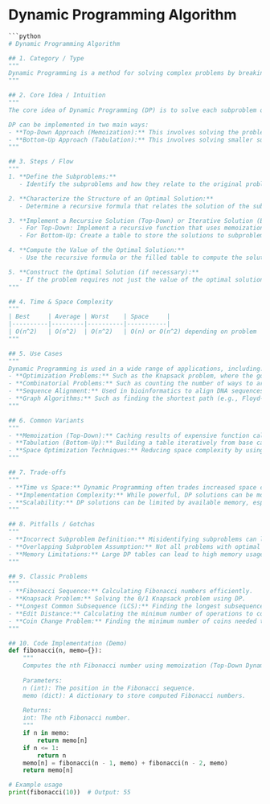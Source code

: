 # Dynamic Programming Algorithm

```python
```python
# Dynamic Programming Algorithm

## 1. Category / Type
"""
Dynamic Programming is a method for solving complex problems by breaking them down into simpler subproblems. It is applicable to problems exhibiting the properties of overlapping subproblems and optimal substructure.
"""

## 2. Core Idea / Intuition
"""
The core idea of Dynamic Programming (DP) is to solve each subproblem only once and store its solution in a table, thereby avoiding the overhead of recomputing the solution every time the subproblem is encountered. This approach is particularly useful for optimization problems, where the goal is to find the best solution among many possible solutions.

DP can be implemented in two main ways:
- **Top-Down Approach (Memoization):** This involves solving the problem recursively and storing the results of subproblems in a table to avoid redundant calculations.
- **Bottom-Up Approach (Tabulation):** This involves solving smaller subproblems first and using their solutions to build up the solution to the original problem.
"""

## 3. Steps / Flow
"""
1. **Define the Subproblems:**
   - Identify the subproblems and how they relate to the original problem.

2. **Characterize the Structure of an Optimal Solution:**
   - Determine a recursive formula that relates the solution of the subproblems to the solution of the original problem.

3. **Implement a Recursive Solution (Top-Down) or Iterative Solution (Bottom-Up):**
   - For Top-Down: Implement a recursive function that uses memoization to cache results.
   - For Bottom-Up: Create a table to store the solutions to subproblems and fill it iteratively.

4. **Compute the Value of the Optimal Solution:**
   - Use the recursive formula or the filled table to compute the solution to the original problem.

5. **Construct the Optimal Solution (if necessary):**
   - If the problem requires not just the value of the optimal solution but the solution itself, trace back through the table to construct the solution.
"""

## 4. Time & Space Complexity
"""
| Best     | Average | Worst    | Space     |
|----------|---------|----------|-----------|
| O(n^2)   | O(n^2)  | O(n^2)   | O(n) or O(n^2) depending on problem |
"""

## 5. Use Cases
"""
Dynamic Programming is used in a wide range of applications, including:
- **Optimization Problems:** Such as the Knapsack problem, where the goal is to maximize or minimize some value.
- **Combinatorial Problems:** Such as counting the number of ways to arrange or select items.
- **Sequence Alignment:** Used in bioinformatics to align DNA sequences.
- **Graph Algorithms:** Such as finding the shortest path (e.g., Floyd-Warshall algorithm).
"""

## 6. Common Variants
"""
- **Memoization (Top-Down):** Caching results of expensive function calls and returning the cached result when the same inputs occur again.
- **Tabulation (Bottom-Up):** Building a table iteratively from base cases up to the desired solution.
- **Space Optimization Techniques:** Reducing space complexity by using only necessary space, such as using two rows or even one row for computation.
"""

## 7. Trade-offs
"""
- **Time vs Space:** Dynamic Programming often trades increased space complexity for reduced time complexity.
- **Implementation Complexity:** While powerful, DP solutions can be more complex to implement and require careful consideration of base cases and transition equations.
- **Scalability:** DP solutions can be limited by available memory, especially for large input sizes.
"""

## 8. Pitfalls / Gotchas
"""
- **Incorrect Subproblem Definition:** Misidentifying subproblems can lead to incorrect solutions.
- **Overlapping Subproblem Assumption:** Not all problems with optimal substructure have overlapping subproblems, making DP inapplicable.
- **Memory Limitations:** Large DP tables can lead to high memory usage, potentially causing out-of-memory errors.
"""

## 9. Classic Problems
"""
- **Fibonacci Sequence:** Calculating Fibonacci numbers efficiently.
- **Knapsack Problem:** Solving the 0/1 Knapsack problem using DP.
- **Longest Common Subsequence (LCS):** Finding the longest subsequence present in two sequences.
- **Edit Distance:** Calculating the minimum number of operations to convert one string into another.
- **Coin Change Problem:** Finding the minimum number of coins needed to make a certain amount.
"""

## 10. Code Implementation (Demo)
def fibonacci(n, memo={}):
    """
    Computes the nth Fibonacci number using memoization (Top-Down Dynamic Programming).
    
    Parameters:
    n (int): The position in the Fibonacci sequence.
    memo (dict): A dictionary to store computed Fibonacci numbers.
    
    Returns:
    int: The nth Fibonacci number.
    """
    if n in memo:
        return memo[n]
    if n <= 1:
        return n
    memo[n] = fibonacci(n - 1, memo) + fibonacci(n - 2, memo)
    return memo[n]

# Example usage
print(fibonacci(10))  # Output: 55
```
```